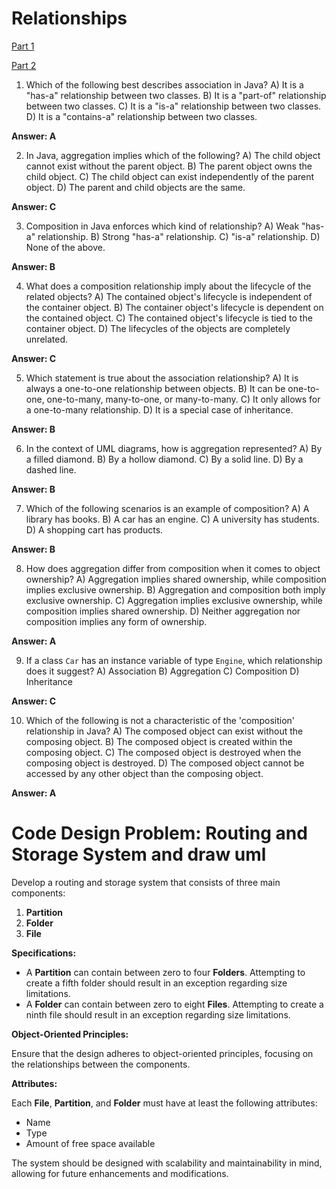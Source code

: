 # Relationships

[Part 1](https://youtu.be/c-KSvbSoVW0?si=n8vvZUj7zVTY2o8n)

[Part 2](https://youtu.be/JXzBz03szvI?si=DSRCXkZu06L-dF3z)

1. Which of the following best describes association in Java?
   A) It is a "has-a" relationship between two classes.
   B) It is a "part-of" relationship between two classes.
   C) It is a "is-a" relationship between two classes.
   D) It is a "contains-a" relationship between two classes.

**Answer: A**

2. In Java, aggregation implies which of the following?
   A) The child object cannot exist without the parent object.
   B) The parent object owns the child object.
   C) The child object can exist independently of the parent object.
   D) The parent and child objects are the same.

**Answer: C**

3. Composition in Java enforces which kind of relationship?
   A) Weak "has-a" relationship.
   B) Strong "has-a" relationship.
   C) "is-a" relationship.
   D) None of the above.

**Answer: B**

4. What does a composition relationship imply about the lifecycle of the related objects?
   A) The contained object's lifecycle is independent of the container object.
   B) The container object's lifecycle is dependent on the contained object.
   C) The contained object's lifecycle is tied to the container object.
   D) The lifecycles of the objects are completely unrelated.

**Answer: C**

5. Which statement is true about the association relationship?
   A) It is always a one-to-one relationship between objects.
   B) It can be one-to-one, one-to-many, many-to-one, or many-to-many.
   C) It only allows for a one-to-many relationship.
   D) It is a special case of inheritance.

**Answer: B**

6. In the context of UML diagrams, how is aggregation represented?
   A) By a filled diamond.
   B) By a hollow diamond.
   C) By a solid line.
   D) By a dashed line.

**Answer: B**

7. Which of the following scenarios is an example of composition?
   A) A library has books.
   B) A car has an engine.
   C) A university has students.
   D) A shopping cart has products.

**Answer: B**

8. How does aggregation differ from composition when it comes to object ownership?
   A) Aggregation implies shared ownership, while composition implies exclusive ownership.
   B) Aggregation and composition both imply exclusive ownership.
   C) Aggregation implies exclusive ownership, while composition implies shared ownership.
   D) Neither aggregation nor composition implies any form of ownership.

**Answer: A**

9. If a class `Car` has an instance variable of type `Engine`, which relationship does it suggest?
   A) Association
   B) Aggregation
   C) Composition
   D) Inheritance

**Answer: C**

10. Which of the following is not a characteristic of the 'composition' relationship in Java?
    A) The composed object can exist without the composing object.
    B) The composed object is created within the composing object.
    C) The composed object is destroyed when the composing object is destroyed.
    D) The composed object cannot be accessed by any other object than the composing object.

**Answer: A**

# Code Design Problem: Routing and Storage System and draw uml

Develop a routing and storage system that consists of three main components:

1. **Partition**
2. **Folder**
3. **File**

**Specifications:**

- A **Partition** can contain between zero to four **Folders**. Attempting to create a fifth folder should result in an exception regarding size limitations.
- A **Folder** can contain between zero to eight **Files**. Attempting to create a ninth file should result in an exception regarding size limitations.

**Object-Oriented Principles:**

Ensure that the design adheres to object-oriented principles, focusing on the relationships between the components.

**Attributes:**

Each **File**, **Partition**, and **Folder** must have at least the following attributes:

- Name
- Type
- Amount of free space available

The system should be designed with scalability and maintainability in mind, allowing for future enhancements and modifications.
